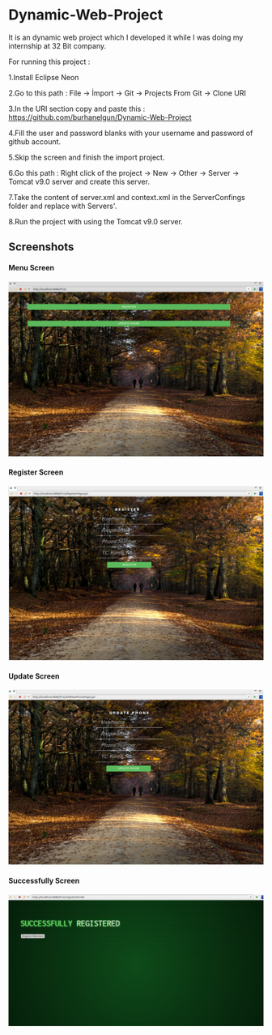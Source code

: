 # Dynamic-Web-Project
It is an dynamic web project which I developed it while I was doing my internship at 32 Bit company.

For running this project :

1.Install Eclipse Neon

2.Go to this path : File -> İmport -> Git -> Projects From Git ->  Clone URI

3.In the URI section copy and paste this : https://github.com/burhanelgun/Dynamic-Web-Project

4.Fill the user and password blanks with your username and password of github account.

5.Skip the screen and finish the import project.

6.Go this path : Right click of the project -> New -> Other -> Server -> Tomcat v9.0 server and create this server.

7.Take the content of server.xml and context.xml in the ServerConfings folder and replace with Servers'.

8.Run the project with using the Tomcat v9.0 server.


## Screenshots

#### Menu Screen
![alt text](https://github.com/burhanelgun/Dynamic-Web-Project/blob/master/menuJSP.png)
#### Register Screen
![alt text](https://github.com/burhanelgun/Dynamic-Web-Project/blob/master/registerJSP.png)
#### Update Screen
![alt text](https://github.com/burhanelgun/Dynamic-Web-Project/blob/master/updateJSP.png)
#### Successfully Screen
![alt text](https://github.com/burhanelgun/Dynamic-Web-Project/blob/master/succes.png)
